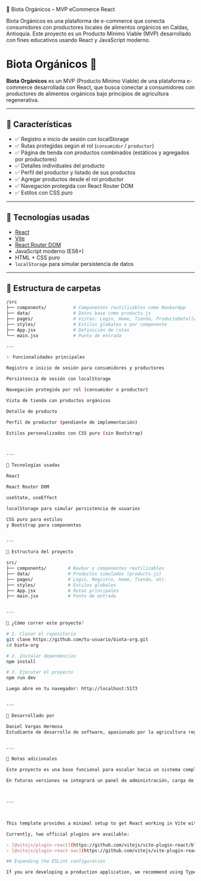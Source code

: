 🛒 Biota Orgánicos – MVP eCommerce React

Biota Orgánicos es una plataforma de e-commerce que conecta consumidores con productores locales de alimentos orgánicos en Caldas, Antioquia. Este proyecto es un Producto Mínimo Viable (MVP) desarrollado con fines educativos usando React y JavaScript moderno.

# Biota Orgánicos 🌿

**Biota Orgánicos** es un MVP (Producto Mínimo Viable) de una plataforma e-commerce desarrollada con React, que busca conectar a consumidores con productores de alimentos orgánicos bajo principios de agricultura regenerativa.

---

## 🧩 Características

- ✅ Registro e inicio de sesión con localStorage
- ✅ Rutas protegidas según el rol (`consumidor` / `productor`)
- ✅ Página de tienda con productos combinados (estáticos y agregados por productores)
- ✅ Detalles individuales del producto
- ✅ Perfil del productor y listado de sus productos
- ✅ Agregar productos desde el rol productor
- ✅ Navegación protegida con React Router DOM
- ✅ Estilos con CSS puro

---

## 🚀 Tecnologías usadas

- [React](https://react.dev/)
- [Vite](https://vitejs.dev/)
- [React Router DOM](https://reactrouter.com/)
- JavaScript moderno (ES6+)
- HTML + CSS puro
- `localStorage` para simular persistencia de datos

---

## 📁 Estructura de carpetas

```bash
/src
├── components/          # Componentes reutilizables como NavbarApp
├── data/                # Datos base como products.js
├── pages/               # Vistas: Login, Home, Tienda, ProductoDetalle, etc.
├── styles/              # Estilos globales o por componente
├── App.jsx              # Definición de rutas
└── main.jsx             # Punto de entrada

---

✨ Funcionalidades principales

Registro e inicio de sesión para consumidores y productores

Persistencia de sesión con localStorage

Navegación protegida por rol (consumidor o productor)

Vista de tienda con productos orgánicos

Detalle de producto

Perfil de productor (pendiente de implementación)

Estilos personalizados con CSS puro (sin Bootstrap)



---

🧱 Tecnologías usadas

React

React Router DOM

useState, useEffect

localStorage para simular persistencia de usuarios

CSS puro para estilos
y Bootstrap para componentes


---

📁 Estructura del proyecto

src/
├── components/        # Navbar y componentes reutilizables
├── data/              # Productos simulados (products.js)
├── pages/             # Login, Registro, Home, Tienda, etc.
├── styles/            # Estilos globales
├── App.jsx            # Rutas principales
├── main.jsx           # Punto de entrada


---

🧪 ¿Cómo correr este proyecto?

# 1. Clonar el repositorio
git clone https://github.com/tu-usuario/biota-org.git
cd biota-org

# 2. Instalar dependencias
npm install

# 3. Ejecutar el proyecto
npm run dev

Luego abre en tu navegador: http://localhost:5173


---

👤 Desarrollado por

Daniel Vargas Hermosa
Estudiante de desarrollo de software, apasionado por la agricultura regenerativa, el software libre y las tecnologías sostenibles.


---

📌 Notas adicionales

Este proyecto es una base funcional para escalar hacia un sistema completo de productores y consumidores.

En futuras versiones se integrará un panel de administración, carga de productos por productor, e integración con backend/API.



---



This template provides a minimal setup to get React working in Vite with HMR and some ESLint rules.

Currently, two official plugins are available:

- [@vitejs/plugin-react](https://github.com/vitejs/vite-plugin-react/blob/main/packages/plugin-react) uses [Babel](https://babeljs.io/) for Fast Refresh
- [@vitejs/plugin-react-swc](https://github.com/vitejs/vite-plugin-react/blob/main/packages/plugin-react-swc) uses [SWC](https://swc.rs/) for Fast Refresh

## Expanding the ESLint configuration

If you are developing a production application, we recommend using TypeScript with type-aware lint rules enabled. Check out the [TS template](https://github.com/vitejs/vite/tree/main/packages/create-vite/template-react-ts) for information on how to integrate TypeScript and [`typescript-eslint`](https://typescript-eslint.io) in your project.
